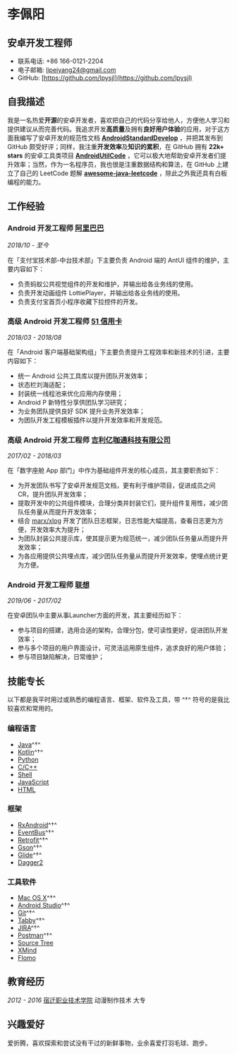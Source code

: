 # 李佩阳

## 安卓开发工程师

- 联系电话: +86 166-0121-2204
- 电子邮箱: [lipeiyang24@gmail.com](lipeiyang24@gmail.com)
- GitHub: [https://github.com/lpysjl](https://github.com/lpysjl)


## 自我描述

我是一名热爱**开源**的安卓开发者，喜欢把自己的代码分享给他人，方便他人学习和提供建议从而完善代码。我追求开发**高质量**及拥有**良好用户体验**的应用，对于这方面我编写了安卓开发的规范性文档 **[AndroidStandardDevelop](https://github.com/Blankj/AndroidStandardDevelop)** ，并把其发布到 GitHub 颇受好评；同样，我注重**开发效率**及**知识的累积**，在 GitHub 拥有 **22k+ stars** 的安卓工具类项目 **[AndroidUtilCode](https://github.com/Blankj/AndroidUtilCode)** ，它可以极大地帮助安卓开发者们提升效率；当然，作为一名程序员，我也很是注重数据结构和算法，在 GitHub 上建立了自己的 LeetCode 题解 **[awesome-java-leetcode](https://github.com/Blankj/awesome-java-leetcode)** ，除此之外我还具有白板编程的能力。


## 工作经验

### **Android 开发工程师** [阿里巴巴](https://www.alibabagroup.com)

*2018/10 - 至今*

在「支付宝技术部-中台技术部」下主要负责 Android 端的 AntUI 组件的维护，主要内容如下：

* 负责蚂蚁公共视觉组件的开发和维护，并输出给各业务线的使用。
* 负责开发动画组件 LottiePlayer，并输出给各业务线的使用。
* 负责支付宝首页小程序收藏下拉控件的开发。


### **高级 Android 开发工程师** [51 信用卡](https://www.u51.com)

*2018/03 - 2018/08*

在「Android 客户端基础架构组」下主要负责提升工程效率和新技术的引进，主要内容如下：

* 统一 Android 公共工具库以提升团队开发效率；
* 状态栏刘海适配；
* 封装统一线程池来优化应用内存使用；
* Android P 新特性分享供团队学习研究；
* 为业务团队提供良好 SDK 提升业务开发效率；
* 为团队开发工程模板插件以提升开发效率和开发规范。


### **高级 Android 开发工程师** [吉利亿咖通科技有限公司](http://www.ecarx.com.cn)

*2017/02 - 2018/03*

在「数字座舱 App 部门」中作为基础组件开发的核心成员，其主要职责如下：

* 为开发团队书写了安卓开发规范文档，更有利于维护项目，促进成员之间 CR，提升团队开发效率；
* 提取开发中的公共组件模块，合理分类并封装它们，提升组件复用性，减少团队任务量从而提升开发效率；
* 结合 [marx/xlog](https://github.com/Tencent/mars) 开发了团队日志框架，日志性能大幅提高，查看日志更为方便，开发效率大为提升；
* 为团队封装公共提示库，使其提示更为规范统一，减少团队任务量从而提升开发效率；
* 为各应用提供公共埋点库，减少团队任务量从而提升开发效率，使埋点统计更为方便。

### **Android 开发工程师** [联想](https://investor.lenovo.com/sc/about/profile.php)


*2019/06 - 2017/02*

在安卓团队中主要从事Launcher方面的开发，其主要经历如下：

* 参与项目的搭建，选用合适的架构，合理分包，使可读性更好，促进团队开发效率；
* 参与多个项目的用户界面设计，可灵活运用原生组件，追求良好的用户体验；
* 参与项目缺陷解决，日常维护；


## 技能专长

以下都是我平时用过或熟悉的编程语言、框架、软件及工具，带 ^†^ 符号的是我比较喜欢和常用的。

### 编程语言

- [Java](https://www.java.com)^†^
- [Kotlin](http://kotlinlang.org)^†^
- [Python](https://www.python.org)
- [C/C++](http://www.cplusplus.com)
- [Shell](http://www.linuxshell.it)
- [JavaScript](https://www.javascript.com)
- [HTML](https://www.w3.org/html)


### 框架

- [RxAndroid](https://github.com/ReactiveX/RxAndroid)^†^
- [EventBus](https://github.com/greenrobot/EventBus)^†^
- [Retrofit](https://github.com/square/retrofit)^†^
- [Gson](https://github.com/google/gson)^†^
- [Glide](https://github.com/bumptech/glide)^†^
- [Dagger2](https://github.com/google/dagger)


### 工具软件

- [Mac OS X](http://apple.com/macosx)^†^
- [Android Studio](https://developer.android.com/studio/index.html?hl=zh-cn)^†^
- [Git](https://git-scm.com)^†^
- [Tabby](https://tabby.sh/)^†^
- [JIRA](https://www.atlassian.com/software/jira)^†^
- [Postman](https://www.getpostman.com)^†^
- [Source Tree](https://www.sourcetreeapp.com)
- [XMind](https://www.xmind.cn)
- [Flomo](https://flomoapp.com)


## 教育经历

*2012 - 2016* [宿迁职业技术学院](https://www.sqzyxy.com/) 动漫制作技术 大专

## 兴趣爱好

爱折腾，喜欢探索和尝试没有干过的新鲜事物，业余喜爱打羽毛球、跑步。
